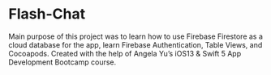 # Flash-Chat
Main purpose of this project was to learn how to use Firebase Firestore as a cloud database for the app, learn Firebase Authentication, Table Views, and Cocoapods. Created with the help of Angela Yu’s iOS13 &amp; Swift 5 App Development Bootcamp course.
